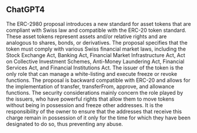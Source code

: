 ## ChatGPT4

The ERC-2980 proposal introduces a new standard for asset tokens that are compliant with Swiss law and compatible with the ERC-20 token standard. These asset tokens represent assets and/or relative rights and are analogous to shares, bonds, or derivatives. The proposal specifies that the token must comply with various Swiss financial market laws, including the Stock Exchange Act, Banking Act, Financial Market Infrastructure Act, Act on Collective Investment Schemes, Anti-Money Laundering Act, Financial Services Act, and Financial Institutions Act. The issuer of the token is the only role that can manage a white-listing and execute freeze or revoke functions. The proposal is backward compatible with ERC-20 and allows for the implementation of transfer, transferFrom, approve, and allowance functions. The security considerations mainly concern the role played by the issuers, who have powerful rights that allow them to move tokens without being in possession and freeze other addresses. It is the responsibility of the owner to ensure that the addresses that receive this charge remain in possession of it only for the time for which they have been designated to do so, thus preventing any abuse.
